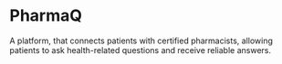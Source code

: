 # PharmaQ
А platform, that connects patients with certified pharmacists, allowing patients to ask health-related questions and receive reliable answers.
